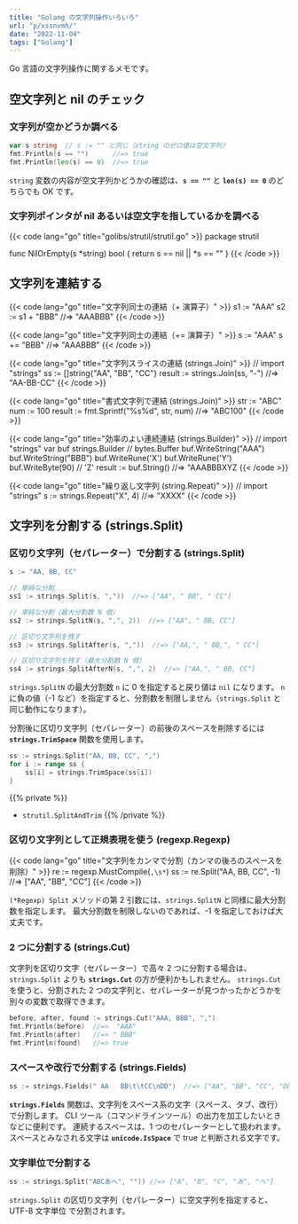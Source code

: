 ```yaml
---
title: "Golang の文字列操作いろいろ"
url: "p/xssnvmh/"
date: "2022-11-04"
tags: ["Golang"]
---
```


Go 言語の文字列操作に関するメモです。


空文字列と nil のチェック
----

### 文字列が空かどうか調べる

```go
var s string  // s := "" と同じ（string のゼロ値は空文字列）
fmt.Println(s == "")      //=> true
fmt.Println(len(s) == 0)  //=> true
```

`string` 変数の内容が空文字列かどうかの確認は、__`s == ""`__ と __`len(s) == 0`__ のどちらでも OK です。

### 文字列ポインタが nil あるいは空文字を指しているかを調べる

{{< code lang="go" title="golibs/strutil/strutil.go" >}}
package strutil

func NilOrEmpty(s *string) bool {
	return s == nil || *s == ""
}
{{< /code >}}


文字列を連結する
----

{{< code lang="go" title="文字列同士の連結（+ 演算子）" >}}
s1 := "AAA"
s2 := s1 + "BBB"  //=> "AAABBB"
{{< /code >}}

{{< code lang="go" title="文字列同士の連結（+= 演算子）" >}}
s := "AAA"
s += "BBB"  //=> "AAABBB"
{{< /code >}}

{{< code lang="go" title="文字列スライスの連結 (strings.Join)" >}}
// import "strings"
ss := []string{"AA", "BB", "CC"}
result := strings.Join(ss, "-")  //=> "AA-BB-CC"
{{< /code >}}

{{< code lang="go" title="書式文字列で連結 (strings.Join)" >}}
str := "ABC"
num := 100
result := fmt.Sprintf("%s%d", str, num)  //=> "ABC100"
{{< /code >}}

{{< code lang="go" title="効率のよい連続連結 (strings.Builder)" >}}
// import "strings"
var buf strings.Builder // bytes.Buffer
buf.WriteString("AAA")
buf.WriteString("BBB")
buf.WriteRune('X')
buf.WriteRune('Y')
buf.WriteByte(90) // 'Z'
result := buf.String() //=> "AAABBBXYZ
{{< /code >}}

{{< code lang="go" title="繰り返し文字列 (string.Repeat)" >}}
// import "strings"
s := strings.Repeat("X", 4) //=> "XXXX"
{{< /code >}}


文字列を分割する (strings.Split)
----

### 区切り文字列（セパレーター）で分割する (strings.Split)

```go
s := "AA, BB, CC"

// 単純な分割
ss1 := strings.Split(s, ","))  //=> ["AA", " BB", " CC"]

// 単純な分割（最大分割数 N 個）
ss2 := strings.SplitN(s, ",", 2))  //=> ["AA", " BB, CC"]

// 区切り文字列を残す
ss3 := strings.SplitAfter(s, ","))  //=> ["AA,", " BB,", " CC"]

// 区切り文字列を残す（最大分割数 N 個）
ss4 := strings.SplitAfterN(s, ",", 2)  //=> ["AA,", " BB, CC"]
```

`strings.SplitN` の最大分割数 `n` に 0 を指定すると戻り値は `nil` になります。
`n` に負の値（-1 など）を指定すると、分割数を制限しません（`strings.Split` と同じ動作になります）。

分割後に区切り文字列（セパレーター）の前後のスペースを削除するには __`strings.TrimSpace`__ 関数を使用します。

```go
ss := strings.Split("AA, BB, CC", ",")
for i := range ss {
	ss[i] = strings.TrimSpace(ss[i])
}
```

{{% private %}}
- `strutil.SplitAndTrim`
{{% /private %}}

### 区切り文字列として正規表現を使う (regexp.Regexp)

{{< code lang="go" title="文字列をカンマで分割（カンマの後ろのスペースを削除）" >}}
re := regexp.MustCompile(`,\s*`)
ss := re.Split("AA, BB, CC", -1)  //=> ["AA", "BB", "CC"]
{{< /code >}}

`(*Regexp) Split` メソッドの第 2 引数には、`strings.SplitN` と同様に最大分割数を指定します。
最大分割数を制限しないのであれば、-1 を指定しておけば大丈夫です。

### 2 つに分割する (strings.Cut)

文字列を区切り文字（セパレーター）で高々 2 つに分割する場合は、`strings.Split` よりも __`strings.Cut`__ の方が便利かもしれません。
`strings.Cut` を使うと、分割された 2 つの文字列と、セパレーターが見つかったかどうかを別々の変数で取得できます。

```go
before, after, found := strings.Cut("AAA, BBB", ",")
fmt.Println(before)  //=>  "AAA"
fmt.Println(after)   //=> " BBB"
fmt.Println(found)   //=> true
```

### スペースや改行で分割する (strings.Fields)

```go
ss := strings.Fields(" AA   BB\t\tCC\nDD")  //=> ["AA", "BB", "CC", "DD"]
```

__`strings.Fields`__ 関数は、文字列をスペース系の文字（スペース、タブ、改行）で分割します。
CLI ツール（コマンドラインツール）の出力を加工したいときなどに便利です。
連続するスペースは、1 つのセパレーターとして扱われます。
スペースとみなされる文字は __`unicode.IsSpace`__ で true と判断される文字です。

### 文字単位で分割する

```go
ss := strings.Split("ABCあへ", "")) //=> ["A", "B", "C", "あ", "へ"]
```

`strings.Split` の区切り文字列（セパレーター）に空文字列を指定すると、UTF-8 文字単位 で分割されます。

